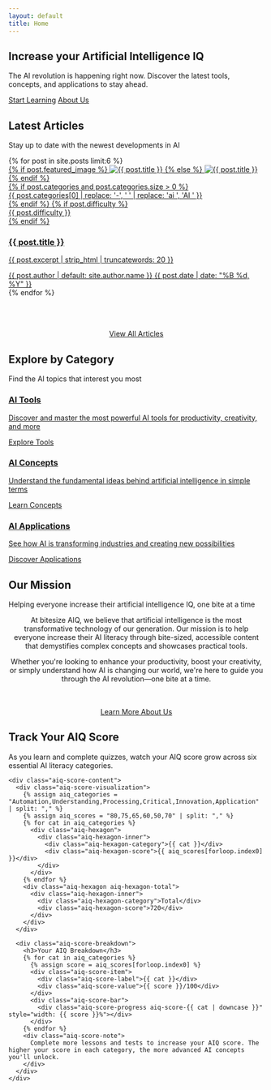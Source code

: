 ```yaml
---
layout: default
title: Home
---
```


<section class="hero-section">
  <div class="container">
    <h1 class="hero-title">Increase your Artificial Intelligence IQ</h1>
    <p class="hero-description">The AI revolution is happening right now. Discover the latest tools, concepts, and applications to stay ahead.</p>
    <div class="hero-cta">
      <a href="#featured-posts" class="btn btn-primary">Start Learning</a>
      <a href="{{ '/about/' | relative_url }}" class="btn btn-secondary">About Us</a>
    </div>
  </div>
</section>

<section id="featured-posts" class="featured-posts">
  <div class="container">
    <div class="section-header">
      <h2 class="section-title">Latest Articles</h2>
      <p class="section-description">Stay up to date with the newest developments in AI</p>
    </div>
    <div class="post-grid">
      {% for post in site.posts limit:6 %}
        <article class="post-card">
          <a href="{{ post.url | relative_url }}">
            <div class="post-card-image">
              {% if post.featured_image %}
                <img src="{{ post.featured_image | relative_url }}" alt="{{ post.title }}">
              {% else %}
                <img src="{{ '/assets/images/posts/ai-productivity.jpg' | relative_url }}" alt="{{ post.title }}">
              {% endif %}
              <div class="post-card-tags">
                {% if post.categories and post.categories.size > 0 %}
                  <div class="post-card-category {{ post.categories[0] | slugify }}">
                    {{ post.categories[0] | replace: '-', ' ' | replace: 'ai ', 'AI ' }}
                  </div>
                {% endif %}
                {% if post.difficulty %}
                  <div class="post-card-difficulty {{ post.difficulty | downcase }}">{{ post.difficulty }}</div>
                {% endif %}
              </div>
            </div>
            <div class="post-card-content">
              <h3 class="post-card-title">{{ post.title }}</h3>
              <p class="post-card-excerpt">{{ post.excerpt | strip_html | truncatewords: 20 }}</p>
              <div class="post-card-meta">
                <span class="post-card-author">{{ post.author | default: site.author.name }}</span>
                <span class="post-card-date">{{ post.date | date: "%B %d, %Y" }}</span>
              </div>
            </div>
          </a>
        </article>
      {% endfor %}
    </div>
    <div style="text-align: center; margin-top: 4rem;">
      <a href="{{ '/all-articles/' | relative_url }}" class="btn btn-secondary">View All Articles</a>
    </div>
  </div>
</section>

<section class="categories-section">
  <div class="container">
    <div class="section-header">
      <h2 class="section-title">Explore by Category</h2>
      <p class="section-description">Find the AI topics that interest you most</p>
    </div>
    <div class="category-grid">
      <a href="{{ '/category/ai-tools/' | relative_url }}" class="category-card">
        <div class="category-icon"><i class="fas fa-tools"></i></div>
        <h3 class="category-title">AI Tools</h3>
        <p class="category-description">Discover and master the most powerful AI tools for productivity, creativity, and more</p>
        <span class="btn btn-primary">Explore Tools</span>
      </a>
      <a href="{{ '/category/ai-concepts/' | relative_url }}" class="category-card">
        <div class="category-icon"><i class="fas fa-lightbulb"></i></div>
        <h3 class="category-title">AI Concepts</h3>
        <p class="category-description">Understand the fundamental ideas behind artificial intelligence in simple terms</p>
        <span class="btn btn-primary">Learn Concepts</span>
      </a>
      <a href="{{ '/category/ai-applications/' | relative_url }}" class="category-card">
        <div class="category-icon"><i class="fas fa-rocket"></i></div>
        <h3 class="category-title">AI Applications</h3>
        <p class="category-description">See how AI is transforming industries and creating new possibilities</p>
        <span class="btn btn-primary">Discover Applications</span>
      </a>
    </div>
  </div>
</section>

<section class="section">
  <div class="container">
    <div class="section-header">
      <h2 class="section-title">Our Mission</h2>
      <p class="section-description">Helping everyone increase their artificial intelligence IQ, one bite at a time</p>
    </div>
    <div class="post-content" style="max-width: 800px; margin: 0 auto; text-align: center;">
      <p>At bitesize AIQ, we believe that artificial intelligence is the most transformative technology of our generation. Our mission is to help everyone increase their AI literacy through bite-sized, accessible content that demystifies complex concepts and showcases practical tools.</p>
      <p>Whether you're looking to enhance your productivity, boost your creativity, or simply understand how AI is changing our world, we're here to guide you through the AI revolution—one bite at a time.</p>
      <div style="margin-top: 3rem;">
        <a href="{{ '/about/' | relative_url }}" class="btn btn-secondary">Learn More About Us</a>
      </div>
    </div>
  </div>
</section>

<section class="aiq-score-section">
  <div class="aiq-score-container">
    <h2 class="aiq-score-title">Track Your AIQ Score</h2>
    <p class="aiq-score-subtitle">
      As you learn and complete quizzes, watch your AIQ score grow across six essential AI
      literacy categories.
    </p>
    
    <div class="aiq-score-content">
      <div class="aiq-score-visualization">
        {% assign aiq_categories = "Automation,Understanding,Processing,Critical,Innovation,Application" | split: "," %}
        {% assign aiq_scores = "80,75,65,60,50,70" | split: "," %}
        {% for cat in aiq_categories %}
          <div class="aiq-hexagon">
            <div class="aiq-hexagon-inner">
              <div class="aiq-hexagon-category">{{ cat }}</div>
              <div class="aiq-hexagon-score">{{ aiq_scores[forloop.index0] }}</div>
            </div>
          </div>
        {% endfor %}
        <div class="aiq-hexagon aiq-hexagon-total">
          <div class="aiq-hexagon-inner">
            <div class="aiq-hexagon-category">Total</div>
            <div class="aiq-hexagon-score">720</div>
          </div>
        </div>
      </div>

      <div class="aiq-score-breakdown">
        <h3>Your AIQ Breakdown</h3>
        {% for cat in aiq_categories %}
          {% assign score = aiq_scores[forloop.index0] %}
          <div class="aiq-score-item">
            <div class="aiq-score-label">{{ cat }}</div>
            <div class="aiq-score-value">{{ score }}/100</div>
          </div>
          <div class="aiq-score-bar">
            <div class="aiq-score-progress aiq-score-{{ cat | downcase }}" style="width: {{ score }}%"></div>
          </div>
        {% endfor %}
        <div class="aiq-score-note">
          Complete more lessons and tests to increase your AIQ score. The higher your score in each category, the more advanced AI concepts you'll unlock.
        </div>
      </div>
    </div>
  </div>
</section>

